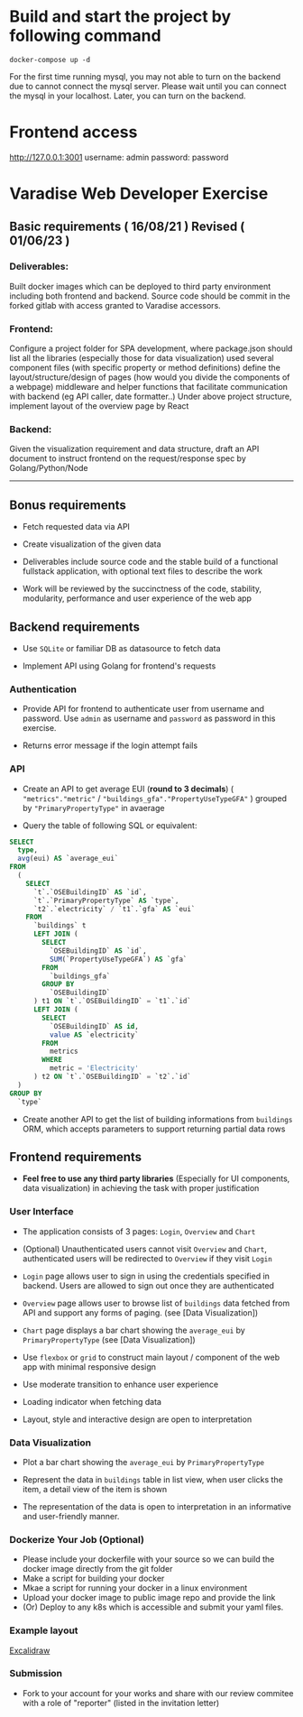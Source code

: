 # Build and start the project by following command
```
docker-compose up -d
```
For the first time running mysql, you may not able to turn on the backend due to cannot connect the mysql server. Please wait until you can connect the mysql in your localhost. Later, you can turn on the backend.
# Frontend access
http://127.0.0.1:3001
username: admin
password: password

# Varadise Web Developer Exercise

## Basic requirements ( 16/08/21 ) Revised ( 01/06/23 )

### Deliverables:
Built docker images which can be deployed to third party environment including both frontend and backend. Source code should be commit in the forked gitlab with access granted to Varadise accessors.

### Frontend:

Configure a project folder for SPA development, where 
package.json should list all the libraries (especially those for data visualization) used
several component files (with specific property or method definitions) define the layout/structure/design of pages (how would you divide the components of a webpage)
middleware and helper functions that facilitate communication with backend (eg API caller, date formatter..)
Under above project structure, implement layout of the overview page
by React

### Backend:

Given the visualization requirement and data structure, draft an API document to instruct frontend on the request/response spec
by Golang/Python/Node

---

## Bonus requirements


- Fetch requested data via API 

- Create visualization of the given data

- Deliverables include source code and the stable build of a functional fullstack application, with optional text files to describe the work 

- Work will be reviewed by the succinctness of the code, stability, modularity, performance and user experience of the web app


## Backend requirements

- Use `SQLite` or familiar DB as datasource to fetch data 

- Implement API using Golang for frontend's requests

### Authentication 

- Provide API for frontend to authenticate user from username and password. Use `admin` as username and `password` as password in this exercise.

- Returns error message if the login attempt fails

### API 

- Create an API to get average EUI (**round to 3 decimals**) ( `"metrics"."metric"` / `"buildings_gfa"."PropertyUseTypeGFA"` ) grouped by `"PrimaryPropertyType"` in avaerage

- Query the table of following SQL or equivalent:

``` sql
SELECT 
  type, 
  avg(eui) AS `average_eui` 
FROM 
  (
    SELECT 
      `t`.`OSEBuildingID` AS `id`, 
      `t`.`PrimaryPropertyType` AS `type`, 
      `t2`.`electricity` / `t1`.`gfa` AS `eui` 
    FROM 
      `buildings` t 
      LEFT JOIN (
        SELECT 
          `OSEBuildingID` AS `id`, 
          SUM(`PropertyUseTypeGFA`) AS `gfa` 
        FROM 
          `buildings_gfa` 
        GROUP BY
          `OSEBuildingID`
      ) t1 ON `t`.`OSEBuildingID` = `t1`.`id` 
      LEFT JOIN (
        SELECT 
          `OSEBuildingID` AS id, 
          value AS `electricity` 
        FROM 
          metrics 
        WHERE 
          metric = 'Electricity'
      ) t2 ON `t`.`OSEBuildingID` = `t2`.`id`
  ) 
GROUP BY
  `type`
```

- Create another API to get the list of building informations from `buildings` ORM, which accepts parameters to support returning partial data rows

## Frontend requirements

- **Feel free to use any third party libraries** (Especially for UI components, data visualization) in achieving the task with proper justification

### User Interface

- The application consists of 3 pages: `Login`, `Overview` and `Chart`

- (Optional) Unauthenticated users cannot visit `Overview` and `Chart`, authenticated users will be redirected to `Overview` if they visit `Login`

- `Login` page allows user to sign in using the credentials specified in backend. Users are allowed to sign out once they are authenticated

- `Overview` page allows user to browse list of `buildings` data fetched from API and support any forms of paging. (see [Data Visualization])

- `Chart` page displays a bar chart showing the `average_eui` by `PrimaryPropertyType` (see [Data Visualization])

-  Use `flexbox` or `grid` to construct main layout / component of the web app with minimal responsive design

-  Use moderate transition to enhance user experience

-  Loading indicator when fetching data 

-  Layout, style and interactive design are open to interpretation


###  Data Visualization

- Plot a bar chart showing the `average_eui` by `PrimaryPropertyType`

- Represent the data in `buildings` table in list view, when user clicks the item, a detail view of the item is shown

- The representation of the data is open to interpretation in an informative and user-friendly manner.


###  Dockerize Your Job (Optional)
- Please include your dockerfile with your source so we can build the docker image directly from the git folder
- Make a script for building your docker
- Mkae a script for running your docker in a linux environment
- Upload your docker image to public image repo and provide the link
- (Or) Deploy to any k8s which is accessible and submit your yaml files. 

### Example layout

[Excalidraw](https://excalidraw.com/#json=4852274673221632,a1urShHV547sm_foOMNpKg)

### Submission
- Fork to your account for your works and share with our review commitee with a role of "reporter" (listed in the invitation letter)


